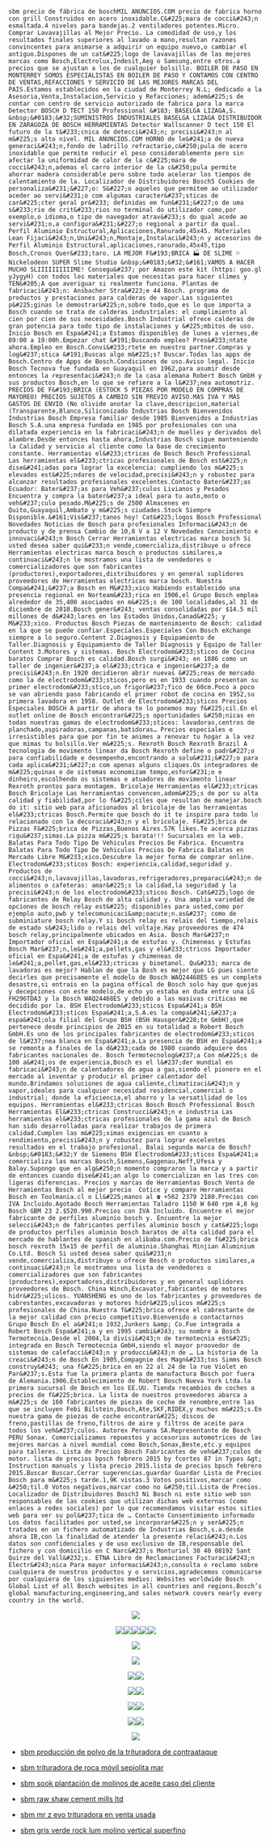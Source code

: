 
```
sbm precio de fábrica de boschMIL ANUNCIOS.COM precio de fabrica horno con grill Construidos en acero inoxidable.C&#225;mara de cocci&#243;n esmaltada.4 niveles para bandejas.2 ventiladores potentes.Micro. Comprar Lavavajillas al Mejor Precio. La comodidad de uso,y los resultados finales superiores al lavado a mano,resultan razones convincentes para animarse a adquirir un equipo nuevo,o cambiar el antiguo.Dispones de un cat&#225;logo de lavavajillas de las mejores marcas como Bosch,Electrolux,Indesit,Aeg o Samsung,entre otros.a precios que se ajustan a los de cualquier bolsillo. BOILER DE PASO EN MONTERREY SOMOS ESPECIALISTAS EN BOILER DE PASO Y CONTAMOS CON CENTRO DE VENTAS,REFACCIONES Y SERVICIO DE LAS MEJORES MARCAS DEL PAIS.Estamos establecidos en la ciudad de Monterrey N.L; dedicado a la Asesoria,Venta,Instalacion,Servicio y Refacciones; adem&#225;s de contar con centro de servicio autorizado de fabrica para la marca Detector BOSCH D TECT 150 Professional &#183; BASELGA LIZAGA,S. &nbsp;&#0183;&#32;SUMINISTROS INDUSTRIALES BASELGA LIZAGA DISTRIBUIDOR EN ZARAGOZA DE BOSCH HERRAMIENTAS Detector Wallscanner D tect 150 El futuro de la t&#233;cnica de detecci&#243;n; precisi&#243;n al m&#225;s alto nivel. MIL ANUNCIOS.COM HORNO de le&#241;a de nueva generaci&#243;n,fondo de ladrillo refractario,c&#250;pula de acero inoxidable que permite reducir el peso considerablemente pero sin afectar la uniformidad de calor de la c&#225;mara de cocci&#243;n,ademas el carro interior de la c&#250;pula permite ahorrar madera considerable pero sobre todo acelerar los tiempos de calentamiento de la. Localizador de Distribuidores Bosch5 Cookies de personaliza&#231;&#227;o: S&#227;o aqueles que permitem ao utilizador aceder ao servi&#231;o com algumas caracter&#237;sticas de car&#225;cter geral pr&#233; definidas em fun&#231;&#227;o de uma s&#233;rie de crit&#233;rios no terminal do utilizador como,por exemplo,o idioma,o tipo de navegador atrav&#233;s do qual acede ao servi&#231;o,a configura&#231;&#227;o regional a partir da qual. Perfil Aluminio Estructural,Aplicaciones,Ranurado,45x45. Materiales Lean Fijaci&#243;n,Uni&#243;n,Montaje,Instalaci&#243;n y accesorios de Perfil Aluminio Estructural,aplicaciones,ranurado,45x45,tipo Bosch,Cronos Quer&#233;taro. LA MEJOR F&#193;BRICA 🏭 DE SLIME 💦 Nickelodeon SUPER Slime Studio &nbsp;&#0183;&#32;&#161;VAMOS A HACER MUCHO SLIIIIIIIIIIME! Consegu&#237; por Amazon este kit (https: goo.gl yJygyH) con todos los materiales que necesitas para hacer slimes y TEN&#205;A que averiguar si realmente funciona. Plantas de fabricaci&#243;n: Ansbacher Stra&#223;e 44 Bosch. programa de productos y prestaciones para calderas de vapor.Las siguientes p&#225;ginas le demostrar&#225;n,sobre todo,que es lo que importa a Bosch cuando se trata de calderas industriales: el cumplimiento al cien por cien de sus necesidades.Bosch Industrial ofrece calderas de gran potencia para todo tipo de instalaciones y &#225;mbitos de uso. Inicio Bosch en Espa&#241;a Estamos disponibles de lunes a viernes,de 09:00 a 19:00h.Empezar chat &#191;Buscando empleo? Pres&#233;ntate ahora.Empleo en Bosch.Convi&#233;rtete en nuestro partner.Compras y log&#237;stica &#191;Buscas algo m&#225;s? Buscar.Todas las apps de Bosch.Centro de Apps de Bosch.Condiciones de uso.Aviso legal. Inicio Bosch Tecnova fue fundada en Guayaquil en 1962,para asumir desde entonces la representaci&#243;n de la casa alemana Robert Bosch GmbH y sus productos Bosch,en lo que se refiere a la l&#237;nea automotriz. PRECIOS DE F&#193;BRICA (ESTOCK 5 PIEZAS POR MODELO EN COMPRAS DE MAYOREO) PRECIOS SUJETOS A CAMBIO SIN PREVIO AVISO.MAS IVA Y MAS GASTOS DE ENVIO (No olivide anotar la clave,descripcion,material (Transparente,Blanco,Siliconizado Industrias Bosch Bienvenidos Industrias Bosch Empresa familiar desde 1985 Bienvenidos a Industrias Bosch S.A.una empresa fundada en 1985 por profesionales con una dilatada experiencia en la fabricaci&#243;n de muelles y derivados del alambre.Desde entonces hasta ahora,Industrias Bosch sigue manteniendo la Calidad y servicio al cliente como la base de crecimiento constante. Herramientas el&#233;ctricas de Bosch Bosch Professional Las herramientas el&#233;ctricas profesionales de Bosch est&#225;n dise&#241;adas para lograr la excelencia: cumpliendo los m&#225;s elevados est&#225;ndares de velocidad,precisi&#243;n y robustez para alcanzar resultados profesionales excelentes.Contacto Bater&#237;as Ecuador: Bater&#237;as para Veh&#237;culos Livianos y Pesados Encuentra y compra la bater&#237;a ideal para tu auto,moto o veh&#237;culo pesado.M&#225;s de 2500 Almacenes en Quito,Guayaquil,Ambato y m&#225;s ciudades.Stock Siempre Disponible.&#161;Vis&#237;tanos hoy! Cat&#225;logos Bosch Professional Novedades Noticias de Bosch para profesionales Informaci&#243;n de producto y de prensa Cambio de 10,8 V a 12 V Novedades Conocimiento e innovaci&#243;n Bosch Cerrar Herramientas electricas marca bosch Si usted desea saber qui&#233;n vende,comercializa,distribuye u ofrece Herramientas electricas marca bosch o productos similares,a continuaci&#243;n le mostramos una lista de vendedores o comercializadores que son fabricantes (productores),exportadores,distribuidores y en general suplidores proveedores de Herramientas electricas marca bosch. Nuestra Compa&#241;&#237;a Bosch en M&#233;xico Habiendo establecido una presencia regional en Norteam&#233;rica en 1906,el Grupo Bosch emplea alrededor de 35,400 asociados en m&#225;s de 100 localidades,al 31 de diciembre de 2018.Bosch gener&#243; ventas consolidadas por $14.5 mil millones de d&#243;lares en los Estados Unidos,Canad&#225; y M&#233;xico. Productos Bosch Piezas de mantenimiento de Bosch: calidad en la que se puede confiar.Especiales.Especiales Con Bosch eXchange siempre a lo seguro.Content 2.Diagnosis y Equipamiento de Taller.Diagnosis y Equipamiento de Taller Diagnosis y Equipo de Taller Content 3.Motores y sistemas. Bosch Electrodom&#233;sticos de Cocina baratos Comprar Bosch es calidad.Bosch surgi&#243; en 1886 como un taller de ingenier&#237;a el&#233;ctrica e ingenier&#237;a de precisi&#243;n.En 1920 decidieron abrir nuevas &#225;reas de mercado como la de electrodom&#233;sticos,pero es en 1933 cuando presentan su primer electrodom&#233;stico,un frigor&#237;fico de 60cm.Poco a poco se van abriendo paso fabricando el primer robot de cocina en 1952,su primera lavadora en 1958. Outlet de Electrodom&#233;sticos Precios Especiales BOSCH A partir de ahora te lo ponemos muy f&#225;cil.En el outlet online de Bosch encontrar&#225;s oportunidades &#250;nicas en todas nuestras gamas de electrodom&#233;sticos: lavadoras,centros de planchado,aspiradoras,campanas,batidoras… Precios especiales e irresistibles para que por fin te animes a renovar tu hogar a la vez que mimas tu bolsillo.Ver m&#225;s. Rexroth Bosch Rexroth Brazil A tecnologia de movimento linear da Bosch Rexroth define o padr&#227;o para confiabilidade e desempenho,encontrando a solu&#231;&#227;o para cada aplica&#231;&#227;o com apenas alguns cliques.Os integradores de m&#225;quinas e de sistemas economizam tempo,esfor&#231;o e dinheiro,escolhendo os sistemas e atuadores de movimento linear Rexroth prontos para montagem. Bricolaje Herramientas el&#233;ctricas Bosch Bricolaje Las herramientas convencen,adem&#225;s de por su alta calidad y fiabilidad,por lo f&#225;ciles que resultan de manejar.bosch do it: sitio web para aficionados al bricolaje de las herramientas el&#233;ctricas Bosch.Permite que bosch do it te inspire para todo lo relacionado con la decoraci&#243;n y el bricolaje. F&#225;brica de Pizzas F&#225;brica de Pizzas,Buenos Aires.57K likes.Te acerca pizzas riqu&#237;simas.La pizza m&#225;s barata!!! Sucursales en la web. Balatas Para Todo Tipo De Vehiculos Precios De Fabrica. Encuentra Balatas Para Todo Tipo De Vehiculos Precios De Fabrica Balatas en Mercado Libre M&#233;xico.Descubre la mejor forma de comprar online. Electrodom&#233;sticos Bosch: experiencia,calidad,seguridad y. Productos de cocci&#243;n,lavavajillas,lavadoras,refrigeradores,preparaci&#243;n de alimentos o cafeteras: amar&#225;s la calidad,la seguridad y la precisi&#243;n de los electrodom&#233;sticos Bosch. Cat&#225;logo de fabricantes de Relay Bosch de alta calidad y. Una amplia variedad de opciones de bosch relay est&#225; disponibles para usted,como por ejemplo auto,pwb y telecomunicaci&amp;oacute;n.as&#237; como de subminiature bosch relay.Y si bosch relay es relais del tiempo,relais de estado s&#243;lido o relais del voltaje.Hay proveedores de 474 bosch relay,principalmente ubicados en Asia. Bosch Mar&#237;n Importador oficial en Espa&#241;a de estufas y. Chimeneas y Estufas Bosch Mar&#237;n,le&#241;a,pellets,gas y el&#233;ctricos Importador oficial en Espa&#241;a de estufas y chimeneas de le&#241;a,pellet,gas,el&#233;ctricas y bioetanol. Qu&#233; marca de lavadoras es mejor? Hablan de que la Bosh es mejor que LG pues siento decirles que precisamente el modelo de Bosch WAQ24468ES es un completo desastre,si entrais en la pagina offical de Bosch solo hay que quejas y decepciones con este modelo,de echo yo estaba en duda entre una LG FH296TDA3 y la Bosch WAQ24468ES y debido a las masivas criticas me decidido por la. BSH Electrodom&#233;sticos Espa&#241;a BSH Electrodom&#233;sticos Espa&#241;a,S.A.es la compa&#241;&#237;a espa&#241;ola filial del Grupo BSH (BSH Hausger&#228;te GmbH),que pertenece desde principios de 2015 en su totalidad a Robert Bosch GmbH.Es uno de los principales fabricantes de electrodom&#233;sticos de l&#237;nea blanca en Espa&#241;a.La presencia de BSH en Espa&#241;a se remonta a finales de la d&#233;cada de 1980 cuando adquiere dos fabricantes nacionales de. Bosch Termotecnolog&#237;a Con m&#225;s de 100 a&#241;os de experiencia,Bosch es el l&#237;der mundial en fabricaci&#243;n de calentadores de agua a gas,siendo el pionero en el mercado al inventar y producir el primer calentador del mundo.Brindamos soluciones de agua caliente,climatizaci&#243;n y vapor,ideales para cualquier necesidad residencial,comercial o industrial; donde la eficiencia,el ahorro y la versatilidad de los equipos. Herramientas el&#233;ctricas Bosch Bosch Professional Bosch Herramientas El&#233;ctricas Construcci&#243;n e industria Las herramientas el&#233;ctricas profesionales de la gama azul de Bosch han sido desarrolladas para realizar trabajos de primera calidad.Cumplen las m&#225;ximas exigencias en cuanto a rendimiento,precisi&#243;n y robustez para lograr excelentes resultados en el trabajo profesional. Balai segunda marca de Bosch? &nbsp;&#0183;&#32;Y de Siemens BSH Electrodom&#233;sticos Espa&#241;a comercializa las marcas Bosch,Siemens,Gaggenau,Neff,Ufesa y Balay.Supongo que en alg&#250;n momento compraron la marca y a partir de entonces cuando dise&#241;an algo lo comercializan en las tres con ligeras diferencias. Precios y marcas de Herramientas Bosch Venta de Herramientas Bosch al mejor precio ️ Cotice y compare Herramientas Bosch en Toolmania.cl o Ll&#225;manos al ☎ +562 2379 2180.Precios con IVA Incluido.Agotado Bosch Herramientas Taladro 1150 W 640 rpm 4,8 kg Bosch GBM 23 2.$520.990.Precios con IVA Incluido. Encuentre el mejor fabricante de perfiles aluminio bosch y. Encuentre la mejor selecci&#243;n de fabricantes perfiles aluminio bosch y cat&#225;logo de productos perfiles aluminio bosch baratos de alta calidad para el mercado de hablantes de spanish en alibaba.com.Precio de f&#225;brica bosch rexroth 15x15 de perfil de aluminio.Shanghai Minjian Aluminium Co.Ltd. Bosch Si usted desea saber qui&#233;n vende,comercializa,distribuye u ofrece Bosch o productos similares,a continuaci&#243;n le mostramos una lista de vendedores o comercializadores que son fabricantes (productores),exportadores,distribuidores y en general suplidores proveedores de Bosch. China Winch,Excavator,fabricantes de motores hidr&#225;ulicos. YUANSHENG es uno de los fabricantes y proveedores de cabrestantes,excavadoras y motores hidr&#225;ulicos m&#225;s profesionales de China.Nuestra f&#225;brica ofrece el cabrestante de la mejor calidad con precio competitivo.Bienvenido a contactarnos Grupo Bosch En el a&#241;o 1932,Junkers &amp; Co.Fue integrada a Robert Bosch Espa&#241;a y en 1995 cambi&#243; su nombre a Bosch Termotecnia.Desde el 2004,la divisi&#243;n de termotecnia est&#225; integrada en Bosch Termotecnia GmbH,siendo el mayor proovedor de sistemas de calefacci&#243;n y producci&#243;n de … La historia de la creaci&#243;n de Bosch En 1905,Compagnie des Magn&#233;tos Simms Bosch construy&#243; una f&#225;brica en en 22 al 24 de la rue Violet en Par&#237;s.Esta fue la primera planta de manufactura Bosch por fuera de Alemania.1906.Establecimiento de Robert Bosch Nueva York Ltda.la primera sucursal de Bosch en los EE.UU. Tienda recambios de coches a precios de f&#225;brica. La lista de nuestros proveedores abarca a m&#225;s de 160 fabricantes de piezas de coche de renombre,entre las que se incluyen Febi Bilstein,Bosch,Ate,SKF,RIDEX,y muchos m&#225;s.En nuestra gama de piezas de coche encontrar&#225; discos de freno,pastillas de freno,filtros de aire y filtros de aceite para todos los veh&#237;culos. Autorex Peruana SA.Representante de Bosch PERU Sonax. Comercializamos repuestos y accesorios automotrices de las mejores marcas a nivel mundial como Bosch,Sonax,Beste,etc.y equipos para talleres. Lista de Precios Bosch Fabricantes de veh&#237;culos de motor. lista de precios bpsch febrero 2015 by fcortes 87 in Types &gt; Instruction manuals y lista precio 2015.lista de precios bpsch febrero 2015.Buscar Buscar.Cerrar sugerencias.guardar Guardar Lista de Precios Bosch para m&#225;s tarde.1,9K vistas.3 Votos positivos,marcar como &#250;til.0 Votos negativos,marcar como no &#250;til.Lista de Precios. Localizador de Distribuidores Bosch3 Ni Bosch ni este sitio web son responsables de las cookies que utilizan dichas web externas (como enlaces a redes sociales) por lo que recomendamos visitar estos sitios web para ver su pol&#237;tica de … Contacto Consentimiento informado Los datos facilitados por usted,se incorporar&#225;n y ser&#225;n tratados en un fichero automatizado de Industrias Bosch,s.a.desde ahora IB,con la finalidad de atender la presente relaci&#243;n.Los datos son confidenciales y de uso exclusivo de IB,responsable del fichero y con domicilio en C Narc&#237;s Monturiol 38 40 08192 Sant Quirze del Vall&#232;s. ETNA Libro de Reclamaciones Facturaci&#243;n Electr&#243;nica Para mayor informaci&#243;n,consulta o reclamo sobre cualquiera de nuestros productos y o servicios,agradecemos comunicarse por cualquiera de los siguientes medios: Websites worldwide Bosch Global List of all Bosch websites in all countries and regions.Bosch’s global manufacturing,engineering,and sales network covers nearly every country in the world. 
```

<div align="center">

<a href="https://es-crusher.shibang-china.com/github&k=sbm+precio+de+f%C3%A1brica+de+bosch"><img src="https://static.shibang-china.com/es/crusher/logo.jpg"></a>

<a href="https://es-crusher.shibang-china.com/github&k=sbm+precio+de+f%C3%A1brica+de+bosch"><img src="https://static.shibang-china.com/es/crusher/index.jpg"></a><a href="https://es-crusher.shibang-china.com/material.htmlgithub&k=sbm+precio+de+f%C3%A1brica+de+bosch"><img src="https://static.shibang-china.com/es/crusher/material.jpg"></a><a href="https://es-crusher.shibang-china.com/application.htmlgithub&k=sbm+precio+de+f%C3%A1brica+de+bosch"><img src="https://static.shibang-china.com/es/crusher/application.jpg"></a><a href="https://es-crusher.shibang-china.com/aboutus.htmlgithub&k=sbm+precio+de+f%C3%A1brica+de+bosch"><img src="https://static.shibang-china.com/es/crusher/aboutus.jpg"></a><a href="https://es-crusher.shibang-china.com/contact.htmlgithub&k=sbm+precio+de+f%C3%A1brica+de+bosch"><img src="https://static.shibang-china.com/es/crusher/contact.jpg"></a>

<a href="https://es-crusher.shibang-china.com/github&k=sbm+precio+de+f%C3%A1brica+de+bosch"><img src="https://static.shibang-china.com/es/crusher/banner.jpg"></a>

<a href="https://swt.shibang-china.com/github&k=sbm+precio+de+f%C3%A1brica+de+bosch"><img src="https://static.shibang-china.com/es/crusher/text.jpg"></a>

<a href="https://swt.shibang-china.com/github&k=sbm+precio+de+f%C3%A1brica+de+bosch"><img src="https://static.shibang-china.com/es/crusher/chat.jpg"></a><a href="https://es-crusher.shibang-china.com/contact.htmlgithub&k=sbm+precio+de+f%C3%A1brica+de+bosch"><img src="https://static.shibang-china.com/es/crusher/message.jpg"></a>

<a href="https://es-crusher.shibang-china.com/products/pe.htmlgithub&k=sbm+precio+de+f%C3%A1brica+de+bosch"><img src="https://static.shibang-china.com/es/crusher/pe.jpg"></a><a href="https://es-crusher.shibang-china.com/products/pf.htmlgithub&k=sbm+precio+de+f%C3%A1brica+de+bosch"><img src="https://static.shibang-china.com/es/crusher/pf.jpg"></a>

<a href="https://es-crusher.shibang-china.com/products/hpt.htmlgithub&k=sbm+precio+de+f%C3%A1brica+de+bosch"><img src="https://static.shibang-china.com/es/crusher/hpt.jpg"></a><a href="https://es-crusher.shibang-china.com/products/vsi.htmlgithub&k=sbm+precio+de+f%C3%A1brica+de+bosch"><img src="https://static.shibang-china.com/es/crusher/vsi.jpg"></a>

<a href="https://es-crusher.shibang-china.com/products/klv.htmlgithub&k=sbm+precio+de+f%C3%A1brica+de+bosch"><img src="https://static.shibang-china.com/es/crusher/klv.jpg"></a><a href="https://es-crusher.shibang-china.com/products/portable.htmlgithub&k=sbm+precio+de+f%C3%A1brica+de+bosch"><img src="https://static.shibang-china.com/es/crusher/portable.jpg"></a>

<a href="https://swt.shibang-china.com/github&k=sbm+precio+de+f%C3%A1brica+de+bosch"><img src="https://static.shibang-china.com/es/crusher/case.jpg"></a>

</div>


* [sbm producción de polvo de la trituradora de contraataque](sbm%20producci%C3%B3n%20de%20polvo%20de%20la%20trituradora%20de%20contraataque.md)

* [sbm trituradora de roca móvil sepiolita mar](sbm%20trituradora%20de%20roca%20m%C3%B3vil%20sepiolita%20mar.md)

* [sbm sook plantación de molinos de aceite caso del cliente](sbm%20sook%20plantaci%C3%B3n%20de%20molinos%20de%20aceite%20caso%20del%20cliente.md)

* [sbm raw shaw cement mills ltd](sbm%20raw%20shaw%20cement%20mills%20ltd.md)

* [sbm mr z evo trituradora en venta usada](sbm%20mr%20z%20evo%20trituradora%20en%20venta%20usada.md)

* [sbm gris verde rock lum molino vertical superfino](sbm%20gris%20verde%20rock%20lum%20molino%20vertical%20superfino.md)